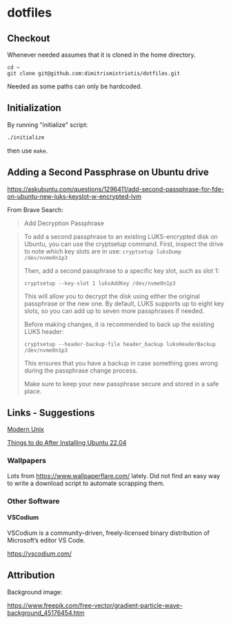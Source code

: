 # dotfiles

## Checkout

Whenever needed assumes that it is cloned in the home directory.

```shell
cd ~
git clone git@github.com:dimitrismistriotis/dotfiles.git
```

Needed as some paths can only be hardcoded.

## Initialization

By running "initialize" script:

```bash
./initialize
```

then use `make`.

## Adding a Second Passphrase on Ubuntu drive

<https://askubuntu.com/questions/1296411/add-second-passphrase-for-fde-on-ubuntu-new-luks-keyslot-w-encrypted-lvm>

From Brave Search:

> Add Decryption Passphrase

> To add a second passphrase to an existing LUKS-encrypted disk on Ubuntu, you can use the cryptsetup command. First, inspect the drive to note which key slots are in use:
> `cryptsetup luksDump /dev/nvme0n1p3`
>
> Then, add a second passphrase to a specific key slot, such as slot 1:
>
> `cryptsetup --key-slot 1 luksAddKey /dev/nvme0n1p3`
>
> This will allow you to decrypt the disk using either the original passphrase or the new one. By default, LUKS supports up to eight key slots, so you can add up to seven more passphrases if needed.
>
> Before making changes, it is recommended to back up the existing LUKS header:
>
> `cryptsetup --header-backup-file header_backup luksHeaderBackup /dev/nvme0n1p3`
>
> This ensures that you have a backup in case something goes wrong during the passphrase change process.
>
> Make sure to keep your new passphrase secure and stored in a safe place.


## Links - Suggestions

[Modern Unix](https://github.com/ibraheemdev/modern-unix)

[Things to do After Installing Ubuntu 22.04](https://itsfoss.com/things-to-do-after-installing-ubuntu-22-04/)

### Wallpapers

Lots from <https://www.wallpaperflare.com/> lately.
Did not find an easy way to write a download script to automate scrapping them.

### Other Software

#### VSCodium

VSCodium is a community-driven, freely-licensed binary distribution of Microsoft’s editor VS Code.

<https://vscodium.com/>

## Attribution

Background image:

<https://www.freepik.com/free-vector/gradient-particle-wave-background_45176454.htm>
